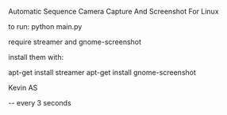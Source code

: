 Automatic Sequence Camera Capture And Screenshot
For Linux

to run:
 python main.py

require streamer and gnome-screenshot

install them with:

apt-get install streamer
apt-get install gnome-screenshot

Kevin AS

-- every 3 seconds
